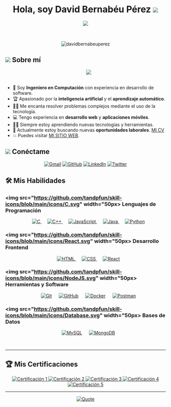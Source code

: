 <h1 align="center">Hola, soy David Bernabéu Pérez <img src="https://media.giphy.com/media/hvRJCLFzcasrR4ia7z/giphy.gif" width="35"></h1>
<p align="center">
  <a href="https://github.com/durgeshsamariya/awesome-github-profile-templates"><img src="https://readme-typing-svg.herokuapp.com?font=Time+New+Roman&color=%23C8BE25&size=25&center=true&vCenter=true&width=600&height=100&lines=Desarrollador+de+Software;Ingeniero+en+Computación;Apasionado+por+la+tecnología;Siempre+aprendiendo"></a>
</p>

<br>

<p align="center"> 
	<img src="https://komarev.com/ghpvc/?username=davidbernabeuperez&label=Profile%20views&color=0047AB&style=plastic?" alt="davidbernabeuperez" height=25px, width=160px/> 
</p>

## <picture><img src="https://github.com/davidbernabeuperez/davidbernabeuperez/blob/main/Images/about_me.gif?raw=true" width=50px></picture> Sobre mí

<picture> <img align="right" src="https://github.com/davidbernabeuperez/davidbernabeuperez/blob/main/Images/Right_Side.gif?raw=true" width=250px></picture>

<br><br>

- :school: Soy **Ingeniero en Computación** con experiencia en desarrollo de software.
- :trophy: Apasionado por la **inteligencia artificial** y el **aprendizaje automático**.
- :technologist: Me encanta resolver problemas complejos mediante el uso de la tecnología.
- :computer: Tengo experiencia en **desarrollo web** y **aplicaciones móviles**.
- :student: Siempre estoy aprendiendo nuevas tecnologías y herramientas.
- :thinking: Actualmente estoy buscando nuevas **oportunidades laborales**. [MI CV](https://www.linkedin.com/in/davidbernabeuperez)
- :boom: Puedes visitar [MI SITIO WEB](https://www.davidbernabeuperez.com).

## <picture> <img src="https://github.com/davidbernabeuperez/davidbernabeuperez/blob/main/Images/Connect-with-me.gif?raw=true" width="100px"> </picture> Conéctame
<p align="center">
	<a href="mailto:david.bernabeu@example.com"><img src="https://img.shields.io/badge/gmail-%23EA4335.svg?style=plastic&logo=gmail&logoColor=white" alt="Gmail"/></a>
	<a href="https://github.com/davidbernabeuperez"><img src="https://img.shields.io/badge/github-%23181717.svg?style=plastic&logo=github&logoColor=white" alt="GitHub"/></a>
	<a href="https://www.linkedin.com/in/davidbernabeuperez/"><img src="https://img.shields.io/badge/linkedin-%230A66C2.svg?style=plastic&logo=linkedin&logoColor=white" alt="LinkedIn"/></a>
	<a href="https://twitter.com/davidbernabeu"><img src="https://img.shields.io/badge/twitter-%231DA1F2.svg?style=plastic&logo=twitter&logoColor=white" alt="Twitter"/></a>
</p>

## 🛠️ Mis Habilidades

### <picture> <img src="https://github.com/tandpfun/skill-icons/blob/main/icons/C.svg" width="50px> </picture> Lenguajes de Programación

<p align="center"> 
  &emsp; 
  <a href="https://www.cprogramming.com/" target="_blank"> 
    <img alt="C" src="https://img.shields.io/badge/C%20-%232370ED.svg?style=plastic&logo=c&logoColor=white">
  </a> 
  &emsp;
  <a href="https://www.w3schools.com/cpp/" target="_blank"> 
    <img alt="C++" src="https://img.shields.io/badge/C++%20-%2300599C.svg?style=plastic&logo=c%2B%2B&logoColor=white">
  </a> 
  &emsp;
  <a href="https://developer.mozilla.org/en-US/docs/Web/JavaScript" target="_blank"> 
     <img alt="JavaScript" src="https://img.shields.io/badge/JavaScript%20-%23F7DF1E.svg?style=plastic&logo=javascript&logoColor=black">
   </a>
  &emsp;
  <a href="https://www.java.com" target="_blank"> 
    <img alt="Java" src="https://img.shields.io/badge/Java-%23007396.svg?style=plastic&logo=java&logoColor=white">
  </a>
  &emsp;
   <a href="https://www.python.org" target="_blank">
    <img alt="Python" src="https://img.shields.io/badge/Python%20-%2314354C.svg?style=plastic&logo=python&logoColor=white">
  </a>
</p>

### <picture> <img src="https://github.com/tandpfun/skill-icons/blob/main/icons/React.svg" width="50px> </picture> Desarrollo Frontend
<p align="center"> 
  &emsp; 
  <a href="https://www.w3.org/html/" target="_blank"> 
   <img alt="HTML" src="https://img.shields.io/badge/HTML5%20-%23E34F26.svg?style=plastic&logo=html5&logoColor=white">
  </a>   
  &emsp;
  <a href="https://www.w3schools.com/css/" target="_blank">
    <img alt="CSS" src="https://img.shields.io/badge/CSS%20-%231572B6.svg?style=plastic&logo=css3&logoColor=white">
  </a> 
  &emsp;
  <a href="https://reactjs.org/" target="_blank">
    <img alt="React" src="https://img.shields.io/badge/react-%2361DAFB.svg?style=plastic&logo=React&logoColor=black">
  </a>
</p>

### <picture> <img src="https://github.com/tandpfun/skill-icons/blob/main/icons/NodeJS.svg" width="50px> </picture> Herramientas y Software
 
<p align="center">
  &emsp;
    <a href="#"><img alt="Git" src="https://img.shields.io/badge/Git%20-%23F05033.svg?style=plastic&logo=git&logoColor=white"></a>
  &emsp;
    <a href="#"><img alt="GitHub" src="https://img.shields.io/badge/github-%23181717.svg?style=plastic&logo=github&logoColor=white"></a>
  &emsp;
    <a href="#"><img alt="Docker" src="https://img.shields.io/badge/docker-%232496ED.svg?style=plastic&logo=docker&logoColor=white"></a>
  &emsp;
    <a href="#"><img alt="Postman" src="https://img.shields.io/badge/postman-%23FF6C37.svg?style=plastic&logo=postman&logoColor=white"></a>
</p>

### <picture> <img src="https://github.com/tandpfun/skill-icons/blob/main/icons/Database.svg" width="50px> </picture> Bases de Datos
 
<p align="center">
  &emsp;
    <a href="#"><img alt="MySQL" src="https://img.shields.io/badge/mysql-%234479A1.svg?style=plastic&logo=mysql&logoColor=white"></a>
  &emsp;
    <a href="#"><img alt="MongoDB" src="https://img.shields.io/badge/mongodb-%2347A248.svg?style=plastic&logo=mongodb&logoColor=white"></a>
</p>

<br> 

---

## 🏆 Mis Certificaciones

<p align="center">
  <a href="https://www.coursera.org/learn/certificacion1">
    <img src="URL_DE_LA_IMAGEN_CERTIFICACION1" alt="Certificación 1" width="200px"/>
  </a>
  <a href="https://www.coursera.org/learn/certificacion2">
    <img src="URL_DE_LA_IMAGEN_CERTIFICACION2" alt="Certificación 2" width="200px"/>
  </a>
  <a href="https://www.coursera.org/learn/certificacion3">
    <img src="URL_DE_LA_IMAGEN_CERTIFICACION3" alt="Certificación 3" width="200px"/>
  </a>
  <a href="https://www.coursera.org/learn/certificacion4">
    <img src="URL_DE_LA_IMAGEN_CERTIFICACION4" alt="Certificación 4" width="200px"/>
  </a>
  <a href="https://www.coursera.org/learn/certificacion5">
    <img src="URL_DE_LA_IMAGEN_CERTIFICACION5" alt="Certificación 5" width="200px"/>
  </a>
</p>

---

<p align="center">
	<a href="https://github.com/piyushsuthar/github-readme-quotes"> <img alt="Quote" src="https://quotes-github-readme.vercel.app/api?type=horizontal&theme=tokyonight&animation=grow_out_in&quoteCategory=programming">
</p>
